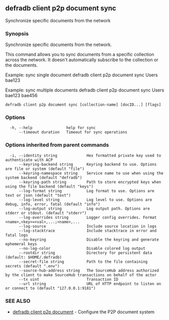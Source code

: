 ## defradb client p2p document sync

Synchronize specific documents from the network

### Synopsis

Synchronize specific documents from the network.

This command allows you to sync documents from a specific collection across the network.
It doesn't automatically subscribe to the collection or the documents.

Example: sync single document
  defradb client p2p document sync Users bae123

Example: sync multiple documents
  defradb client p2p document sync Users bae123 bae456
  

```
defradb client p2p document sync [collection-name] [docID...] [flags]
```

### Options

```
  -h, --help               help for sync
      --timeout duration   Timeout for sync operations
```

### Options inherited from parent commands

```
  -i, --identity string             Hex formatted private key used to authenticate with ACP
      --keyring-backend string      Keyring backend to use. Options are file or system (default "file")
      --keyring-namespace string    Service name to use when using the system backend (default "defradb")
      --keyring-path string         Path to store encrypted keys when using the file backend (default "keys")
      --log-format string           Log format to use. Options are text or json (default "text")
      --log-level string            Log level to use. Options are debug, info, error, fatal (default "info")
      --log-output string           Log output path. Options are stderr or stdout. (default "stderr")
      --log-overrides string        Logger config overrides. Format <name>,<key>=<val>,...;<name>,...
      --log-source                  Include source location in logs
      --log-stacktrace              Include stacktrace in error and fatal logs
      --no-keyring                  Disable the keyring and generate ephemeral keys
      --no-log-color                Disable colored log output
      --rootdir string              Directory for persistent data (default: $HOME/.defradb)
      --secret-file string          Path to the file containing secrets (default ".env")
      --source-hub-address string   The SourceHub address authorized by the client to make SourceHub transactions on behalf of the actor
      --tx uint                     Transaction ID
      --url string                  URL of HTTP endpoint to listen on or connect to (default "127.0.0.1:9181")
```

### SEE ALSO

* [defradb client p2p document](defradb_client_p2p_document.md)	 - Configure the P2P document system

